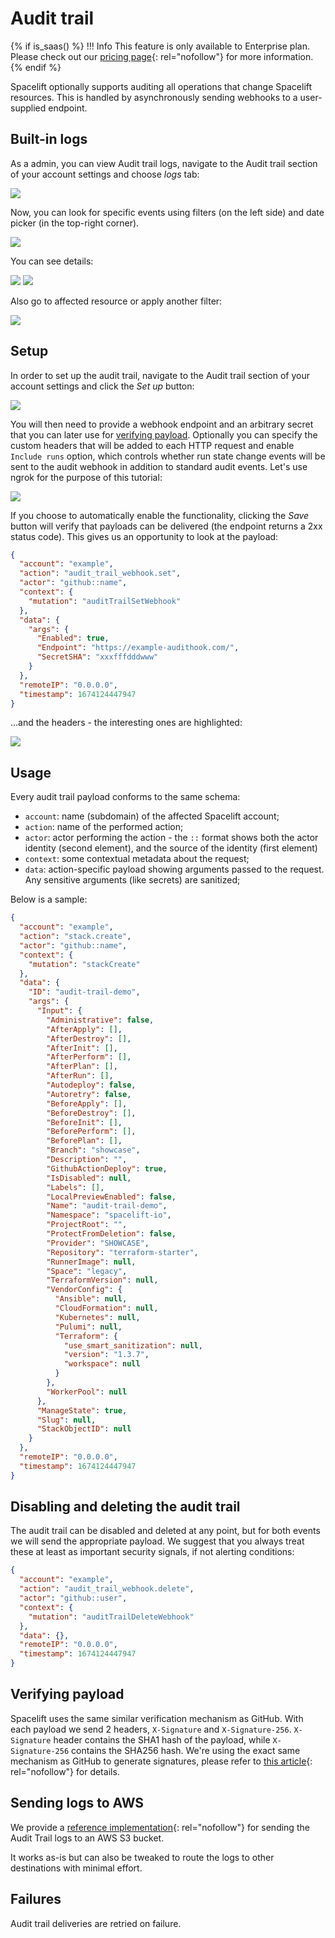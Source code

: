 # Audit trail

{% if is_saas() %}
!!! Info
    This feature is only available to Enterprise plan. Please check out our [pricing page](https://spacelift.io/pricing){: rel="nofollow"} for more information.
{% endif %}

Spacelift optionally supports auditing all operations that change Spacelift resources. This is handled by asynchronously sending webhooks to a user-supplied endpoint.

## Built-in logs

As a admin, you can view Audit trail logs, navigate to the Audit trail section of your account settings and choose _logs_ tab:

![](<../assets/screenshots/audit-trail-logs.png>)

Now, you can look for specific events using filters (on the left side) and date picker (in the top-right corner).

![](<../assets/screenshots/audit-trail-logs-filters.png>)

You can see details:

![](<../assets/screenshots/audit-trail-logs-details-button.png>)
![](<../assets/screenshots/audit-trail-logs-details.png>)

Also go to affected resource or apply another filter:

![](<../assets/screenshots/audit-trail-logs-dropdown.png>)

## Setup

In order to set up the audit trail, navigate to the Audit trail section of your account settings and click the _Set up_ button:

![](<../assets/screenshots/audit-trail-page.png>)

You will then need to provide a webhook endpoint and an arbitrary secret that you can later use for [verifying payload](audit-trail.md#verifying-payload).
Optionally you can specify the custom headers that will be added to each HTTP request and enable `Include runs` option, which controls whether run state change events will be sent to the audit webhook in addition to standard audit events.
Let's use ngrok for the purpose of this tutorial:

![](<../assets/screenshots/setup-audit-trail.png>)

If you choose to automatically enable the functionality, clicking the _Save_ button will verify that payloads can be delivered (the endpoint returns a 2xx status code). This gives us an opportunity to look at the payload:

```json
{
  "account": "example",
  "action": "audit_trail_webhook.set",
  "actor": "github::name",
  "context": {
    "mutation": "auditTrailSetWebhook"
  },
  "data": {
    "args": {
      "Enabled": true,
      "Endpoint": "https://example-audithook.com/",
      "SecretSHA": "xxxfffdddwww"
    }
  },
  "remoteIP": "0.0.0.0",
  "timestamp": 1674124447947
}
```

...and the headers - the interesting ones are highlighted:

![](<../assets/screenshots/ngrok_-_Inspect (1).png>)

## Usage

Every audit trail payload conforms to the same schema:

- `account`: name (subdomain) of the affected Spacelift account;
- `action`: name of the performed action;
- `actor`: actor performing the action - the `::` format shows both the actor identity (second element), and the source of the identity (first element)
- `context`: some contextual metadata about the request;
- `data`: action-specific payload showing arguments passed to the request. Any sensitive arguments (like secrets) are sanitized;

Below is a sample:

```json
{
  "account": "example",
  "action": "stack.create",
  "actor": "github::name",
  "context": {
    "mutation": "stackCreate"
  },
  "data": {
    "ID": "audit-trail-demo",
    "args": {
      "Input": {
        "Administrative": false,
        "AfterApply": [],
        "AfterDestroy": [],
        "AfterInit": [],
        "AfterPerform": [],
        "AfterPlan": [],
        "AfterRun": [],
        "Autodeploy": false,
        "Autoretry": false,
        "BeforeApply": [],
        "BeforeDestroy": [],
        "BeforeInit": [],
        "BeforePerform": [],
        "BeforePlan": [],
        "Branch": "showcase",
        "Description": "",
        "GithubActionDeploy": true,
        "IsDisabled": null,
        "Labels": [],
        "LocalPreviewEnabled": false,
        "Name": "audit-trail-demo",
        "Namespace": "spacelift-io",
        "ProjectRoot": "",
        "ProtectFromDeletion": false,
        "Provider": "SHOWCASE",
        "Repository": "terraform-starter",
        "RunnerImage": null,
        "Space": "legacy",
        "TerraformVersion": null,
        "VendorConfig": {
          "Ansible": null,
          "CloudFormation": null,
          "Kubernetes": null,
          "Pulumi": null,
          "Terraform": {
            "use_smart_sanitization": null,
            "version": "1.3.7",
            "workspace": null
          }
        },
        "WorkerPool": null
      },
      "ManageState": true,
      "Slug": null,
      "StackObjectID": null
    }
  },
  "remoteIP": "0.0.0.0",
  "timestamp": 1674124447947
}
```

## Disabling and deleting the audit trail

The audit trail can be disabled and deleted at any point, but for both events we will send the appropriate payload. We suggest that you always treat these at least as important security signals, if not alerting conditions:

```json
{
  "account": "example",
  "action": "audit_trail_webhook.delete",
  "actor": "github::user",
  "context": {
    "mutation": "auditTrailDeleteWebhook"
  },
  "data": {},
  "remoteIP": "0.0.0.0",
  "timestamp": 1674124447947
}
```

## Verifying payload

Spacelift uses the same similar verification mechanism as GitHub. With each payload we send 2 headers, `X-Signature` and `X-Signature-256`. `X-Signature` header contains the SHA1 hash of the payload, while `X-Signature-256` contains the SHA256 hash. We're using the exact same mechanism as GitHub to generate signatures, please refer to [this article](https://medium.com/@vampiire/how-to-verify-the-authenticity-of-a-github-apps-webhook-payload-8d63ccc81a24){: rel="nofollow"} for details.

## Sending logs to AWS

We provide a [reference implementation](https://github.com/spacelift-io-examples/terraform-aws-spacelift-events-collector){: rel="nofollow"} for sending the Audit Trail logs to an AWS S3 bucket.

It works as-is but can also be tweaked to route the logs to other destinations with minimal effort.

## Failures

Audit trail deliveries are retried on failure.
